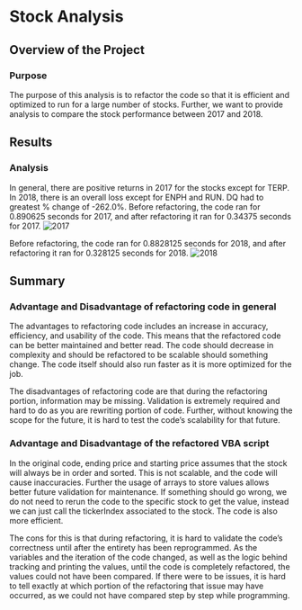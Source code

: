 # Stock Analysis

## Overview of the Project

### Purpose
The purpose of this analysis is to refactor the code so that it is efficient and optimized to run for a large number of stocks. Further, we want to provide analysis to compare the stock performance between 2017 and 2018.

## Results

### Analysis
In general, there are positive returns in 2017 for the stocks except for TERP. In 2018, there is an overall loss except for ENPH and RUN. DQ had to greatest % change of -262.0%. 
Before refactoring, the code ran for 0.890625 seconds for 2017, and after refactoring it ran for 0.34375 seconds for 2017. 
![2017](https://user-images.githubusercontent.com/67567087/149422128-b041da2e-1820-4eb0-a959-1a33c739e5d1.PNG)

Before refactoring, the code ran for 0.8828125 seconds for 2018, and after refactoring it ran for 0.328125 seconds for 2018.
![2018](https://user-images.githubusercontent.com/67567087/149422256-c57bb4a5-3ab9-4cbe-8793-8500f6e707e0.PNG)

## Summary 

### Advantage and Disadvantage of refactoring code in general
The advantages to refactoring code includes an increase in accuracy, efficiency, and usability of the code. This means that the refactored code can be better maintained and better read. The code should decrease in complexity and should be refactored to be scalable should something change. The code itself should also run faster as it is more optimized for the job.  

The disadvantages of refactoring code are that during the refactoring portion, information may be missing. Validation is extremely required and hard to do as you are rewriting portion of code. Further, without knowing the scope for the future, it is hard to test the code’s scalability for that future. 

### Advantage and Disadvantage of the refactored VBA script
In the original code, ending price and starting price assumes that the stock will always be in order and sorted. This is not scalable, and the code will cause inaccuracies. Further the usage of arrays to store values allows better future validation for maintenance. If something should go wrong, we do not need to rerun the code to the specific stock to get the value, instead we can just call the tickerIndex associated to the stock. The code is also more efficient.  

The cons for this is that during refactoring, it is hard to validate the code’s correctness until after the entirety has been reprogrammed. As the variables and the iteration of the code changed, as well as the logic behind tracking and printing the values, until the code is completely refactored, the values could not have been compared. If there were to be issues, it is hard to tell exactly at which portion of the refactoring that issue may have occurred, as we could not have compared step by step while programming. 
